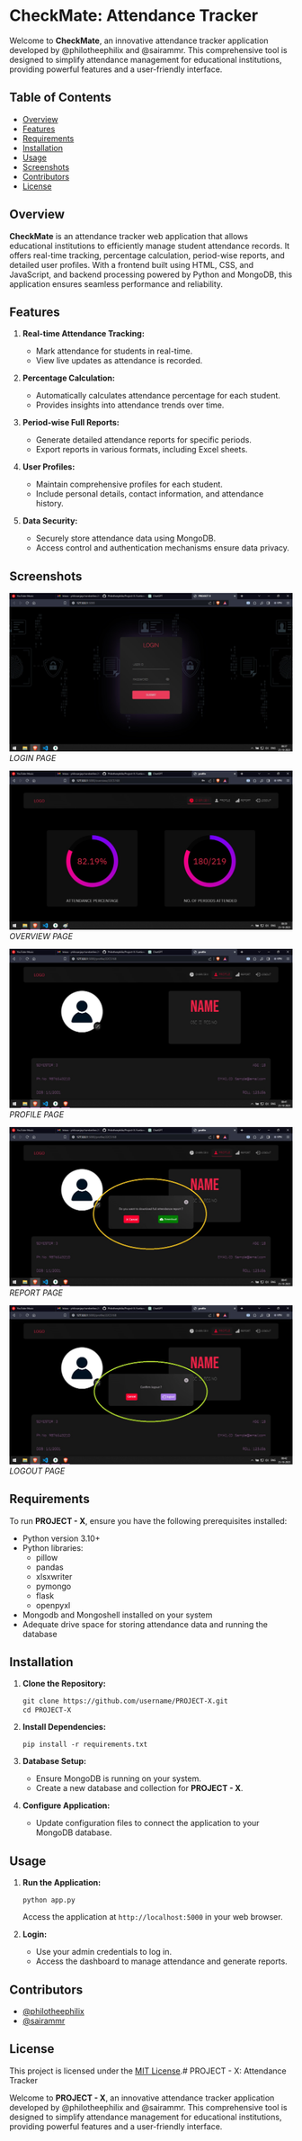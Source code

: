 # CheckMate: Attendance Tracker

Welcome to **CheckMate**, an innovative attendance tracker application developed by @philotheephilix and @sairammr. This comprehensive tool is designed to simplify attendance management for educational institutions, providing powerful features and a user-friendly interface.

## Table of Contents
- [Overview](#overview)
- [Features](#features)
- [Requirements](#requirements)
- [Installation](#installation)
- [Usage](#usage)
- [Screenshots](#screenshots)
- [Contributors](#contributors)
- [License](#license)

## Overview

**CheckMate** is an attendance tracker web application that allows educational institutions to efficiently manage student attendance records. It offers real-time tracking, percentage calculation, period-wise reports, and detailed user profiles. With a frontend built using HTML, CSS, and JavaScript, and backend processing powered by Python and MongoDB, this application ensures seamless performance and reliability.

## Features

1. **Real-time Attendance Tracking:**
   - Mark attendance for students in real-time.
   - View live updates as attendance is recorded.

2. **Percentage Calculation:**
   - Automatically calculates attendance percentage for each student.
   - Provides insights into attendance trends over time.

3. **Period-wise Full Reports:**
   - Generate detailed attendance reports for specific periods.
   - Export reports in various formats, including Excel sheets.

4. **User Profiles:**
   - Maintain comprehensive profiles for each student.
   - Include personal details, contact information, and attendance history.

5. **Data Security:**
   - Securely store attendance data using MongoDB.
   - Access control and authentication mechanisms ensure data privacy.

## Screenshots

![Screenshot 1](/screenshots/login.png)
*LOGIN PAGE*

![Screenshot 2](/screenshots/overview.png)
*OVERVIEW PAGE*

![Screenshot 3](/screenshots/Profile.png)
*PROFILE PAGE*

![Screenshot 4](/screenshots/report.png)
*REPORT PAGE*

![Screenshot 5](/screenshots/logout.png)
*LOGOUT PAGE*

## Requirements

To run **PROJECT - X**, ensure you have the following prerequisites installed:

- Python version 3.10+
- Python libraries:
  - pillow
  - pandas
  - xlsxwriter
  - pymongo
  - flask
  - openpyxl
- Mongodb and Mongoshell installed on your system
- Adequate drive space for storing attendance data and running the database

## Installation

1. **Clone the Repository:**
   ```
   git clone https://github.com/username/PROJECT-X.git
   cd PROJECT-X
   ```

2. **Install Dependencies:**
   ```
   pip install -r requirements.txt
   ```

3. **Database Setup:**
   - Ensure MongoDB is running on your system.
   - Create a new database and collection for **PROJECT - X**.

4. **Configure Application:**
   - Update configuration files to connect the application to your MongoDB database.

## Usage

1. **Run the Application:**
   ```
   python app.py
   ```
   Access the application at `http://localhost:5000` in your web browser.

2. **Login:**
   - Use your admin credentials to log in.
   - Access the dashboard to manage attendance and generate reports.


## Contributors

- [@philotheephilix](https://github.com/philotheephilix)
- [@sairammr](https://github.com/sairammr)

## License

This project is licensed under the [MIT License](LICENSE).# PROJECT - X: Attendance Tracker

Welcome to **PROJECT - X**, an innovative attendance tracker application developed by @philotheephilix and @sairammr. This comprehensive tool is designed to simplify attendance management for educational institutions, providing powerful features and a user-friendly interface.
